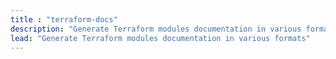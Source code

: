 ```yaml
---
title : "terraform-docs"
description: "Generate Terraform modules documentation in various formats"
lead: "Generate Terraform modules documentation in various formats"
---
```

